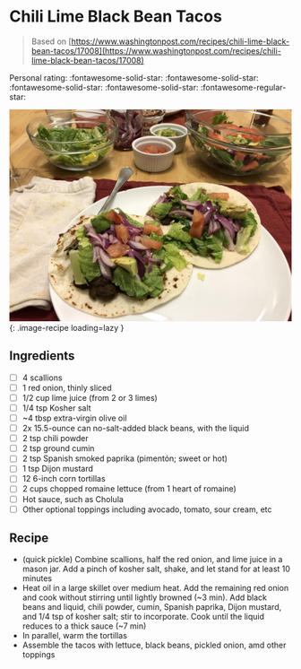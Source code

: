 # Chili Lime Black Bean Tacos

> Based on [https://www.washingtonpost.com/recipes/chili-lime-black-bean-tacos/17008](https://www.washingtonpost.com/recipes/chili-lime-black-bean-tacos/17008)

<!-- {cts} rating=4; (User can specify rating on scale of 1-5) -->

Personal rating: :fontawesome-solid-star: :fontawesome-solid-star: :fontawesome-solid-star: :fontawesome-solid-star: :fontawesome-regular-star:

<!-- {cte} -->

<!-- {cts} name_image=chili_lime_black_bean_tacos.jpeg; (User can specify image name) -->

![chili_lime_black_bean_tacos.jpeg](./chili_lime_black_bean_tacos.jpeg){: .image-recipe loading=lazy }

<!-- {cte} -->

## Ingredients

- [ ] 4 scallions
- [ ] 1 red onion, thinly sliced
- [ ] 1/2 cup lime juice (from 2 or 3 limes)
- [ ] 1/4 tsp Kosher salt
- [ ] ~4 tbsp extra-virgin olive oil
- [ ] 2x 15.5-ounce can no-salt-added black beans, with the liquid
- [ ] 2 tsp chili powder
- [ ] 2 tsp ground cumin
- [ ] 2 tsp Spanish smoked paprika (pimentón; sweet or hot)
- [ ] 1 tsp Dijon mustard
- [ ] 12 6-inch corn tortillas
- [ ] 2 cups chopped romaine lettuce (from 1 heart of romaine)
- [ ] Hot sauce, such as Cholula
- [ ] Other optional toppings including avocado, tomato, sour cream, etc

## Recipe

- (quick pickle) Combine scallions, half the red onion, and lime juice in a mason jar. Add a pinch of kosher salt, shake, and let stand for at least 10 minutes
- Heat oil in a large skillet over medium heat. Add the remaining red onion and cook without stirring until lightly browned (~3 min). Add black beans and liquid, chili powder, cumin, Spanish paprika, Dijon mustard, and 1/4 tsp of kosher salt; stir to incorporate. Cook until the liquid reduces to a thick sauce (~7 min)
- In parallel, warm the tortillas
- Assemble the tacos with lettuce, black beans, pickled onion, amd other toppings
